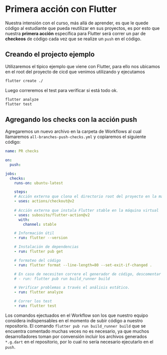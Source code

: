 # Primera acción con Flutter

Nuestra intensión con el curso, más allá de aprender, es que le quede código al estudiante que pueda reutilizar en sus proyectos, es por esto que nuestra __primera acción__ específica para Flutter será correr un par de __checkeos__ de código cada vez que se realize un ```push``` en el código.

## Creando el projecto ejemplo

Utilizaremos el tipico ejemplo que viene con Flutter, para ello nos ubicamos en el root del proyecto de cicd que venimos utilizando y ejecutamos

```bash
flutter create ./
```

Luego correremos el test para verificar si está todo ok.

```bash
flutter analyze
flutter test
```

## Agregando los checks con la acción push

Agregaremos un nuevo archivo en la carpeta de Workflows al cual llamaremos ```all-branches-push-checks.yml``` y copiaremos el siguiente código:

```yml
name: PR checks

on:
  push:

jobs:
  checks:
    runs-on: ubuntu-latest

    steps:
    # Acción externa que clona el directorio root del proyecto en la máquina virtual.
    - uses: actions/checkout@v2 
    
    # Acción externa que instala Flutter stable en la máquina virtual
    - uses: subosito/flutter-action@v2 
      with:
        channel: stable

    # Información útil
    - run: flutter --version

    # Instalación de dependencias
    - run: flutter pub get

    # formateo del código
    - run: flutter format --line-length=80 --set-exit-if-changed .

    # En caso de necesiten correre el generador de código, descomentar la línea de código de abajo.
    # - run: flutter pub run build_runner build

    # Verificar problemas a través el análisis estático.
    - run: flutter analyze

    # Correr los test
    - run: flutter test
```

Los comandos ejectuados en el Workflow son los que nuestro equipo considera indispensables en el momento de subir código a nuestro repositorio. El comando ```flutter pub run build_runner build``` que se encuentra comentado muchas veces no es necesario, ya que muchos desarrolladores toman por convensión incluir los archivos generados ```*.g.dart``` en el repositorio, por lo cual no sería necesario ejecutarlo en el ```push```.
